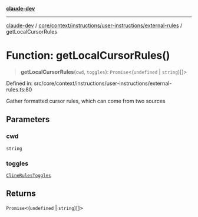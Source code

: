 [**claude-dev**](../../../../../../README.md)

***

[claude-dev](../../../../../../README.md) / [core/context/instructions/user-instructions/external-rules](../README.md) / getLocalCursorRules

# Function: getLocalCursorRules()

> **getLocalCursorRules**(`cwd`, `toggles`): `Promise`\<(`undefined` \| `string`)[]\>

Defined in: src/core/context/instructions/user-instructions/external-rules.ts:80

Gather formatted cursor rules, which can come from two sources

## Parameters

### cwd

`string`

### toggles

[`ClineRulesToggles`](../../../../../../shared/cline-rules/type-aliases/ClineRulesToggles.md)

## Returns

`Promise`\<(`undefined` \| `string`)[]\>
